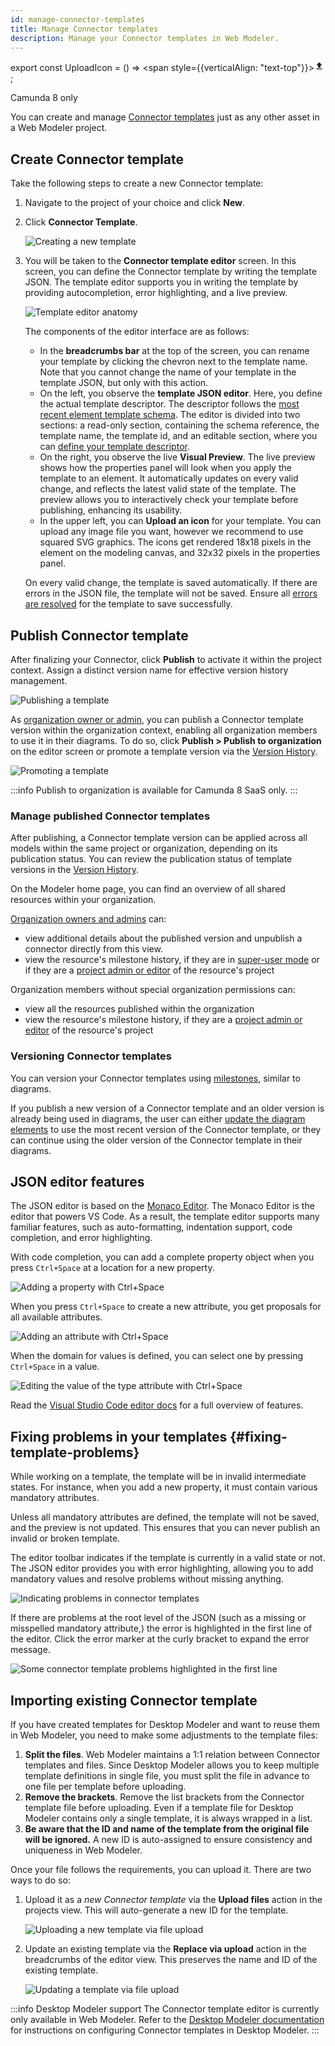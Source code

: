 ```yaml
---
id: manage-connector-templates
title: Manage Connector templates
description: Manage your Connector templates in Web Modeler.
---
```


export const UploadIcon = () => <span style={{verticalAlign: "text-top"}}><svg xmlns="http://www.w3.org/2000/svg" viewBox="0 0 24 24" width="16" height="16"><path d="M0 0h24v24H0z" fill="none"></path><path d="M9 16h6v-6h4l-7-7-7 7h4zm-4 2h14v2H5z" fill="currentColor"></path></svg></span>;

<span class="badge badge--cloud">Camunda 8 only</span>

You can create and manage [Connector templates](/components/connectors/custom-built-connectors/connector-templates.md) just as any other asset in a Web Modeler project.

## Create Connector template

Take the following steps to create a new Connector template:

1. Navigate to the project of your choice and click **New**.

2. Click **Connector Template**.

   ![Creating a new template](img/connector-templates/create-connector-template-1.png)

3. You will be taken to the **Connector template editor** screen. In this screen, you can define the Connector template by writing the template JSON. The template editor supports you in writing the template by providing autocompletion, error highlighting, and a live preview.

   ![Template editor anatomy](img/connector-templates/create-connector-template-2.png)

   The components of the editor interface are as follows:

   - In the **breadcrumbs bar** at the top of the screen, you can rename your template by clicking the chevron next to the template name. Note that you cannot change the name of your template in the template JSON, but only with this action.
   - On the left, you observe the **template JSON editor**. Here, you define the actual template descriptor. The descriptor follows the [most recent element template schema](https://github.com/camunda/element-templates-json-schema). The editor is divided into two sections: a read-only section, containing the schema reference, the template name, the template id, and an editable section, where you can [define your template descriptor](/components/modeler/desktop-modeler/element-templates/defining-templates.md).
   - On the right, you observe the live **Visual Preview**. The live preview shows how the properties panel will look when you apply the template to an element. It automatically updates on every valid change, and reflects the latest valid state of the template. The preview allows you to interactively check your template before publishing, enhancing its usability.
   - In the upper left, you can **Upload an icon** for your template. You can upload any image file you want, however we recommend to use squared SVG graphics. The icons get rendered 18x18 pixels in the element on the modeling canvas, and 32x32 pixels in the properties panel.

   On every valid change, the template is saved automatically. If there are errors in the JSON file, the template will not be saved. Ensure all [errors are resolved](#fixing-template-problems) for the template to save successfully.

## Publish Connector template

After finalizing your Connector, click **Publish** to activate it within the project context. Assign a distinct version name for effective version history management.

![Publishing a template](img/connector-templates/create-connector-template-3.png)

As [organization owner or admin](/components/console/manage-organization/manage-users.md#users), you can publish a Connector template version within the organization context, enabling all organization members to use it in their diagrams.
To do so, click **Publish > Publish to organization** on the editor screen or promote a template version via the [Version History](#versioning-connector-templates).

![Promoting a template](img/connector-templates/create-connector-template-4.png)

:::info Publish to organization is available for Camunda 8 SaaS only. :::

### Manage published Connector templates

After publishing, a Connector template version can be applied across all models within the same project or organization, depending on its publication status. You can review the publication status of template versions in the [Version History](#versioning-connector-templates).

On the Modeler home page, you can find an overview of all shared resources within your organization.

[Organization owners and admins](/components/console/manage-organization/manage-users.md#users) can:

- view additional details about the published version and unpublish a connector directly from this view.
- view the resource's milestone history, if they are in [super-user mode](components/modeler/web-modeler/collaboration/#super-user-mode) or if they are a [project admin or editor](/components/modeler/web-modeler/collaboration.md#access-rights-and-permissions) of the resource's project

Organization members without special organization permissions can:

- view all the resources published within the organization
- view the resource's milestone history, if they are a [project admin or editor](/components/modeler/web-modeler/collaboration.md#access-rights-and-permissions) of the resource's project

### Versioning Connector templates

You can version your Connector templates using [milestones](/components/modeler/web-modeler/milestones.md), similar to diagrams.

If you publish a new version of a Connector template and an older version is already being used in diagrams, the user can either [update the diagram elements](/components/modeler/desktop-modeler/element-templates/using-templates.md#updating-templates) to use the most recent version of the Connector template, or they can continue using the older version of the Connector template in their diagrams.

## JSON editor features

The JSON editor is based on the [Monaco Editor](https://microsoft.github.io/monaco-editor/). The Monaco Editor is the editor that powers VS Code. As a result, the template editor supports many familiar features, such as auto-formatting, indentation support, code completion, and error highlighting.

With code completion, you can add a complete property object when you press `Ctrl+Space` at a location for a new property.

![Adding a property with Ctrl+Space](img/connector-templates/edit-connector-template-1.png)

When you press `Ctrl+Space` to create a new attribute, you get proposals for all available attributes.

![Adding an attribute with Ctrl+Space](img/connector-templates/edit-connector-template-2.png)

When the domain for values is defined, you can select one by pressing `Ctrl+Space` in a value.

![Editing the value of the `type` attribute with Ctrl+Space](img/connector-templates/edit-connector-template-3.png)

Read the [Visual Studio Code editor docs](https://code.visualstudio.com/docs/editor/editingevolved) for a full overview of features.

## Fixing problems in your templates {#fixing-template-problems}

While working on a template, the template will be in invalid intermediate states. For instance, when you add a new property, it must contain various mandatory attributes.

Unless all mandatory attributes are defined, the template will not be saved, and the preview is not updated. This ensures that you can never publish an invalid or broken template.

The editor toolbar indicates if the template is currently in a valid state or not. The JSON editor provides you with error highlighting, allowing you to add mandatory values and resolve problems without missing anything.

![Indicating problems in connector templates](img/connector-templates/fix-connector-template-problems.png)

If there are problems at the root level of the JSON (such as a missing or misspelled mandatory attribute,) the error is highlighted in the first line of the editor. Click the error marker at the curly bracket to expand the error message.

![Some connector template problems highlighted in the first line](img/connector-templates/fix-connector-template-problems-2.png)

## Importing existing Connector template

If you have created templates for Desktop Modeler and want to reuse them in Web Modeler, you need to make some adjustments to the template files:

1. **Split the files**. Web Modeler maintains a 1:1 relation between Connector templates and files. Since Desktop Modeler allows you to keep multiple template definitions in single file, you must split the file in advance to one file per template before uploading.
2. **Remove the brackets**. Remove the list brackets from the Connector template file before uploading. Even if a template file for Desktop Modeler contains only a single template, it is always wrapped in a list.
3. **Be aware that the ID and name of the template from the original file will be ignored.** A new ID is auto-assigned to ensure consistency and uniqueness in Web Modeler.

Once your file follows the requirements, you can upload it. There are two ways to do so:

1. Upload it as a _new Connector template_ via the <UploadIcon /> **Upload files** action in the projects view. This will auto-generate a new ID for the template.

   ![Uploading a new template via file upload](img/connector-templates/upload-files.png)

2. Update an existing template via the **Replace via upload** action in the breadcrumbs of the editor view. This preserves the name and ID of the existing template.

   ![Updating a template via file upload](img/connector-templates/replace-via-upload.png)

:::info Desktop Modeler support
The Connector template editor is currently only available in Web Modeler. Refer to the [Desktop Modeler documentation](/components/modeler/desktop-modeler/element-templates/about-templates.md) for instructions on configuring Connector templates in Desktop Modeler.
:::
